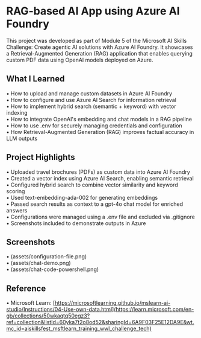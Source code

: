 # RAG-based AI App using Azure AI Foundry

This project was developed as part of Module 5 of the Microsoft AI Skills Challenge: Create agentic AI solutions with Azure AI Foundry. It showcases a Retrieval-Augmented Generation (RAG) application that enables querying custom PDF data using OpenAI models deployed on Azure.

## What I Learned

• How to upload and manage custom datasets in Azure AI Foundry  
• How to configure and use Azure AI Search for information retrieval  
• How to implement hybrid search (semantic + keyword) with vector indexing  
• How to integrate OpenAI's embedding and chat models in a RAG pipeline  
• How to use .env for securely managing credentials and configuration  
• How Retrieval-Augmented Generation (RAG) improves factual accuracy in LLM outputs  

## Project Highlights

• Uploaded travel brochures (PDFs) as custom data into Azure AI Foundry  
• Created a vector index using Azure AI Search, enabling semantic retrieval  
• Configured hybrid search to combine vector similarity and keyword scoring  
• Used text-embedding-ada-002 for generating embeddings  
• Passed search results as context to a gpt-4o chat model for enriched answers  
• Configurations were managed using a .env file and excluded via .gitignore  
• Screenshots included to demonstrate outputs in Azure  

## Screenshots

• (assets/configuration-file.png)  
• (assets/chat-demo.png)  
• (assets/chat-code-powershell.png)  

## Reference

• Microsoft Learn: [https://microsoftlearning.github.io/mslearn-ai-studio/Instructions/04-Use-own-data.html](https://learn.microsoft.com/en-gb/collections/50wkaqtq50egz3?ref=collection&listId=60yka7t2o8od52&sharingId=6A9F03F25E12DA9E&wt.mc_id=aiskillsfest_msftlearn_training_wwl_challenge_tech)
